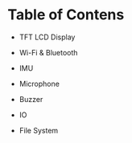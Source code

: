# Table of Contens

- TFT LCD Display

- Wi-Fi & Bluetooth

- IMU

- Microphone

- Buzzer

- IO

- File System
